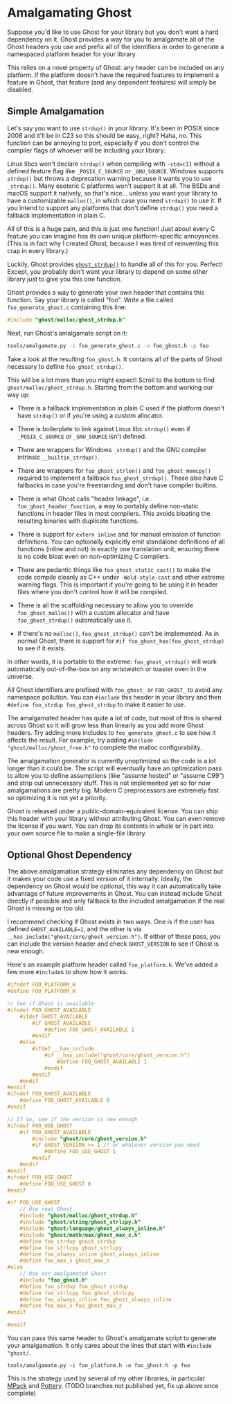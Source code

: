# Amalgamating Ghost

Suppose you'd like to use Ghost for your library but you don't want a hard dependency on it. Ghost provides a way for you to amalgamate all of the Ghost headers you use and prefix all of the identifiers in order to generate a namespaced platform header for your library.

This relies on a novel property of Ghost: any header can be included on any platform. If the platform doesn't have the required features to implement a feature in Ghost, that feature (and any dependent features) will simply be disabled.

## Simple Amalgamation

Let's say you want to use `strdup()` in your library. It's been in POSIX since 2008 and it'll be in C23 so this should be easy, right? Haha, no. This function can be annoying to port, especially if you don't control the compiler flags of whoever will be including your library.

Linux libcs won't declare `strdup()` when compiling with `-std=c11` without a defined feature flag like `_POSIX_C_SOURCE` or `_GNU_SOURCE`. Windows supports `strdup()` but throws a deprecation warning because it wants you to use `_strdup()`. Many esoteric C platforms won't support it at all. The BSDs and macOS support it natively, so that's nice... unless you want your library to have a customizable `malloc()`, in which case you need `strdup()` to use it. If you intend to support any platforms that don't define `strdup()` you need a fallback implementation in plain C.

All of this is a huge pain, and this is just one function! Just about every C feature you can imagine has its own unique platform-specific annoyances. (This is in fact why I created Ghost, because I was tired of reinventing this crap in every library.)

Luckily, Ghost provides [`ghost_strdup()`](../include/ghost/malloc/ghost_strdup.h) to handle all of this for you. Perfect! Except, you probably don't want your library to depend on some other library just to give you this one function.

Ghost provides a way to generate your own header that contains this function. Say your library is called "foo". Write a file called `foo_generate_ghost.c` containing this line:

```c
#include "ghost/malloc/ghost_strdup.h"
```

Next, run Ghost's amalgamate script on it:

```sh
tools/amalgamate.py -i foo_generate_ghost.c -o foo_ghost.h -p foo
```

Take a look at the resulting `foo_ghost.h`. It contains all of the parts of Ghost necessary to define `foo_ghost_strdup()`.

This will be a lot more than you might expect! Scroll to the bottom to find `ghost/malloc/ghost_strdup.h`. Starting from the bottom and working our way up:

- There is a fallback implementation in plain C used if the platform doesn't have `strdup()` or if you're using a custom allocator.

- There is boilerplate to link against Linux libc `strdup()` even if `_POSIX_C_SOURCE` or `_GNU_SOURCE` isn't defined.

- There are wrappers for Windows `_strdup()` and the GNU compiler intrinsic `__builtin_strdup()`.

- There are wrappers for `foo_ghost_strlen()` and `foo_ghost_memcpy()` required to implement a fallback `foo_ghost_strdup()`. These also have C fallbacks in case you're freestanding and don't have compiler builtins.

- There is what Ghost calls "header linkage", i.e. `foo_ghost_header_function`, a way to portably define non-static functions in header files in most compilers. This avoids bloating the resulting binaries with duplicate functions.

- There is support for `extern inline` and for manual emission of function definitions. You can optionally explicitly emit standalone definitions of all functions (inline and not) in exactly one translation unit, ensuring there is no code bloat even on non-optimizing C compilers.

- There are pedantic things like `foo_ghost_static_cast()` to make the code compile cleanly as C++ under `-Wold-style-cast` and other extreme warning flags. This is important if you're going to be using it in header files where you don't control how it will be compiled.

- There is all the scaffolding necessary to allow you to override `foo_ghost_malloc()` with a custom allocator and have `foo_ghost_strdup()` automatically use it.

- If there's no `malloc()`, `foo_ghost_strdup()` can't be implemented. As in normal Ghost, there is support for `#if foo_ghost_has(foo_ghost_strdup)` to see if it exists.

In other words, it is portable to the extreme: `foo_ghost_strdup()` will work automatically out-of-the-box on any wristwatch or toaster oven in the universe.

All Ghost identifiers are prefixed with `foo_ghost_` or `FOO_GHOST_` to avoid any namespace pollution. You can `#include` this header in your library and then `#define foo_strdup foo_ghost_strdup` to make it easier to use.

The amalgamated header has quite a lot of code, but most of this is shared across Ghost so it will grow less than linearly as you add more Ghost headers. Try adding more includes to `foo_generate_ghost.c` to see how it affects the result. For example, try adding `#include "ghost/malloc/ghost_free.h"` to complete the malloc configurability.

The amalgamation generator is currently unoptimized so the code is a lot longer than it could be. The script will eventually have an optimization pass to allow you to define assumptions (like "assume hosted" or "assume C99") and strip out unnecessary stuff. This is not implemented yet so for now amalgamations are pretty big. Modern C preprocessors are extremely fast so optimizing it is not yet a priority.

Ghost is released under a public-domain-equivalent license. You can ship this header with your library without attributing Ghost. You can even remove the license if you want. You can drop its contents in whole or in part into your own source file to make a single-file library.

## Optional Ghost Dependency

The above amalgamation strategy eliminates any dependency on Ghost but it makes your code use a fixed version of it internally. Ideally, the dependency on Ghost would be optional, this way it can automatically take advantage of future improvements in Ghost. You can instead include Ghost directly if possible and only fallback to the included amalgamation if the real Ghost is missing or too old.

I recommend checking if Ghost exists in two ways. One is if the user has defined `GHOST_AVAILABLE=1`, and the other is via `__has_include("ghost/core/ghost_version.h")`. If either of these pass, you can include the version header and check `GHOST_VERSION` to see if Ghost is new enough.

Here's an example platform header called `foo_platform.h`. We've added a few more `#include`s to show how it works.

```c
#ifndef FOO_PLATFORM_H
#define FOO_PLATFORM_H

// See if Ghost is available
#ifndef FOO_GHOST_AVAILABLE
    #ifdef GHOST_AVAILABLE
        #if GHOST_AVAILABLE
            #define FOO_GHOST_AVAILABLE 1
        #endif
    #else
        #ifdef __has_include
            #if __has_include("ghost/core/ghost_version.h")
                #define FOO_GHOST_AVAILABLE 1
            #endif
        #endif
    #endif
#endif
#ifndef FOO_GHOST_AVAILABLE
    #define FOO_GHOST_AVAILABLE 0
#endif

// If so, see if the version is new enough
#ifndef FOO_USE_GHOST
    #if FOO_GHOST_AVAILABLE
        #include "ghost/core/ghost_version.h"
        #if GHOST_VERSION >= 1 // or whatever version you need
            #define FOO_USE_GHOST 1
        #endif
    #endif
#endif
#ifndef FOO_USE_GHOST
    #define FOO_USE_GHOST 0
#endif

#if FOO_USE_GHOST
    // Use real Ghost
    #include "ghost/malloc/ghost_strdup.h"
    #include "ghost/string/ghost_strlcpy.h"
    #include "ghost/language/ghost_always_inline.h"
    #include "ghost/math/max/ghost_max_z.h"
    #define foo_strdup ghost_strdup
    #define foo_strlcpy ghost_strlcpy
    #define foo_always_inline ghost_always_inline
    #define foo_max_s ghost_max_z
#else
    // Use our amalgamated Ghost
    #include "foo_ghost.h"
    #define foo_strdup foo_ghost_strdup
    #define foo_strlcpy foo_ghost_strlcpy
    #define foo_always_inline foo_ghost_always_inline
    #define foo_max_s foo_ghost_max_z
#endif

#endif
```

You can pass this same header to Ghost's amalgamate script to generate your amalgamation. It only cares about the lines that start with `#include "ghost/`.

```
tools/amalgamate.py -i foo_platform.h -o foo_ghost.h -p foo
```

This is the strategy used by several of my other libraries, in particular [MPack](https://github.com/ludocode/mpack) and [Pottery](https://github.com/ludocode/pottery). (TODO branches not published yet, fix up above once complete)
